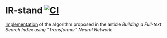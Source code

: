 # IR-stand [![CI](https://github.com/itmo-ml/IR-stand/actions/workflows/ci.yml/badge.svg?branch=main)](https://github.com/itmo-ml/IR-stand/actions/workflows/ci.yml)


[Implementation](src/main/kotlin/ru/itmo/stand/service/impl/neighbours) of the algorithm proposed in the article _Building a Full-text Search Index using “Transformer” Neural Network_
 
